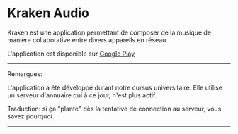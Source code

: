 
# Kraken Audio #

Kraken est une application permettant de composer de la musique de manière collaborative
entre divers appareils en réseau.

L'application est disponible sur [Google Play][]

---

Remarques:

L'application a été développé durant notre cursus universitaire. 
Elle utilise un serveur d'annuaire qui à ce jour, n'est plus actif.

Traduction: si ça "plante" dès la tentative de connection au serveur, vous savez pourquoi.

---
[Google Play]: https://play.google.com/store/apps/details?id=com.pl.multicast.kraken

